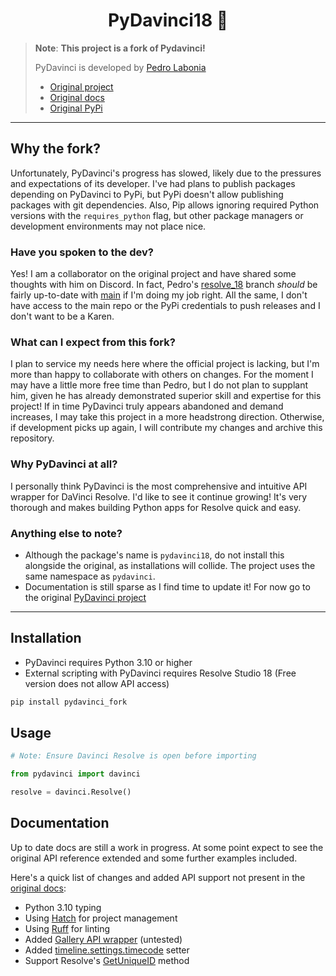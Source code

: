 <h1 align='center'>PyDavinci18 🍴</h1>


> **Note**: **This project is a fork of Pydavinci!**
> 
> PyDavinci is developed by [Pedro Labonia](https://github.com/pedrolabonia) 
> - [Original project](https://github.com/pedrolabonia/pydavinci)
> - [Original docs](https://pedrolabonia.github.io/pydavinci)
> - [Original PyPi](https://pypi.org/project/pydavinci/)

---
## Why the fork?
Unfortunately, PyDavinci's progress has slowed, likely due to the pressures and expectations of its developer. I've had plans to publish packages depending on PyDavinci to PyPi, but PyPi doesn't allow publishing packages with git dependencies. Also, Pip allows ignoring required Python versions with the `requires_python` flag, but other package managers or development environments may not place nice. 
### Have you spoken to the dev?

Yes! I am a collaborator on the original project and have shared some thoughts with him on Discord. In fact, Pedro's [resolve_18](https://github.com/pedrolabonia/pydavinci/tree/resolve_18) branch *should* be fairly up-to-date with [main](https://github.com/in03/pydavinci) if I'm doing my job right. All the same, I don't have access to the main repo or the PyPi credentials to push releases and I don't want to be a Karen.

### What can I expect from this fork?
I plan to service my needs here where the official project is lacking, but I'm more than happy to collaborate with others on changes. For the moment I may have a little more free time than Pedro, but I do not plan to supplant him, given he has already demonstrated superior skill and expertise for this project! If in time PyDavinci truly appears abandoned and demand increases, I may take this project in a more headstrong direction. Otherwise, if development picks up again, I will contribute my changes and archive this repository.
 
### Why PyDavinci at all?
I personally think PyDavinci is the most comprehensive and intuitive API wrapper for DaVinci Resolve. I'd like to see it continue growing! It's very thorough and makes building Python apps for Resolve quick and easy.

### Anything else to note?
- Although the package's name is `pydavinci18`, do not install this alongside the original, as installations will collide. The project uses the same namespace as `pydavinci`.
- Documentation is still sparse as I find time to update it! For now go to the original [PyDavinci project](https://github.com/pedrolabonia/pydavinci)

---

## Installation

- PyDavinci requires Python 3.10 or higher
- External scripting with PyDavinci requires Resolve Studio 18 (Free version does not allow API access)

```bash
pip install pydavinci_fork
```

## Usage

```python
# Note: Ensure Davinci Resolve is open before importing

from pydavinci import davinci

resolve = davinci.Resolve()
```

## Documentation
Up to date docs are still a work in progress. At some point expect to see the original API reference extended and some further examples included. 

Here's a quick list of changes and added API support not present in the [original docs](https://pedrolabonia.github.io/pydavinci/resolve/):

- Python 3.10 typing
- Using [Hatch](https://hatch.pypa.io/latest/) for project management
- Using [Ruff](https://github.com/charliermarsh/ruff) for linting
- Added [Gallery API wrapper](https://github.com/in03/pydavinci/commit/10e7be6b4a4f538c2dec948857a7e3b1af9181a0) (untested)
- Added [timeline.settings.timecode](https://github.com/in03/pydavinci/commit/67bb10f07414df040c511ff781cacd5c1d2eda4c) setter
- Support Resolve's [GetUniqueID](https://github.com/in03/pydavinci/commit/f7520595a3708a0ca2b64a151de014c9b61b7318) method
